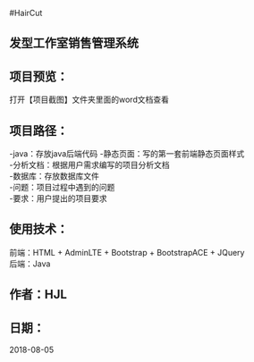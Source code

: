 #HairCut

发型工作室销售管理系统
---------

项目预览：
---------
打开【项目截图】文件夹里面的word文档查看

项目路径：
--------
-java：存放java后端代码
-静态页面：写的第一套前端静态页面样式<br>
-分析文档：根据用户需求编写的项目分析文档<br>
-数据库：存放数据库文件<br>
-问题：项目过程中遇到的问题<br>
-要求：用户提出的项目要求<br>


使用技术：
---------
前端：HTML + AdminLTE + Bootstrap + BootstrapACE + JQuery<br>
后端：Java<br>

作者：HJL
---------

日期：
---------
2018-08-05